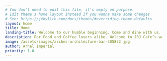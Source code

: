 ```yaml
---
# You don't need to edit this file, it's empty on purpose.
# Edit theme's home layout instead if you wanna make some changes
# See: https://jekyllrb.com/docs/themes/#overriding-theme-defaults
layout: home
title: Home
landing-title: Welcome to our humble beginning. Come and dine with us.
description: For Food and Coffee lovers alike. Welcome to JRJ Cafe’s website.
image: /assets/images/arches-architecture-bar-305832.jpg
author: Arnel Imperial
priority: 1.0
---
```

